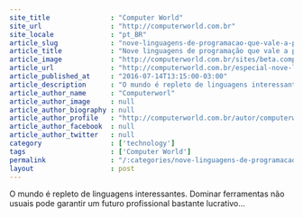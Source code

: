 ```yaml
---
site_title               : "Computer World"
site_url                 : "http://computerworld.com.br"
site_locale              : "pt_BR"
article_slug             : "nove-linguagens-de-programacao-que-vale-a-pena-aprender-agora"
article_title            : "Nove linguagens de programação que vale a pena aprender agora"
article_image            : "http://computerworld.com.br/sites/beta.computerworld.com.br/files/news_articles/codificacao_programacao.jpg"
article_url              : "http://computerworld.com.br/especial-nove-linguagens-de-programacao-que-vale-pena-aprender-agora"
article_published_at     : "2016-07-14T13:15:00-03:00"
article_description      : "O mundo é repleto de linguagens interessantes. Dominar ferramentas não usuais pode garantir um futuro profissional bastante lucrativo..."
article_author_name      : "Computerworl"
article_author_image     : null
article_author_biography : null
article_author_profile   : "http://computerworld.com.br/autor/computerworld"
article_author_facebook  : null
article_author_twitter   : null
category                 : ['technology']
tags                     : ['Computer World']
permalink                : "/:categories/nove-linguagens-de-programacao-que-vale-a-pena-aprender-agora/"
layout                   : post
---
```


O mundo é repleto de linguagens interessantes. Dominar ferramentas não usuais pode garantir um futuro profissional bastante lucrativo...
